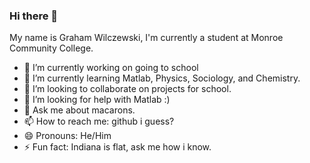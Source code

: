 ### Hi there 👋
My name is Graham Wilczewski, I'm currently a student at Monroe Community College.

- 🔭 I’m currently working on going to school
- 🌱 I’m currently learning Matlab, Physics, Sociology, and Chemistry.
- 👯 I’m looking to collaborate on projects for school.
- 🤔 I’m looking for help with Matlab :)
- 💬 Ask me about macarons.
- 📫 How to reach me: github i guess?
- 😄 Pronouns: He/Him 
- ⚡ Fun fact: Indiana is flat, ask me how i know.
